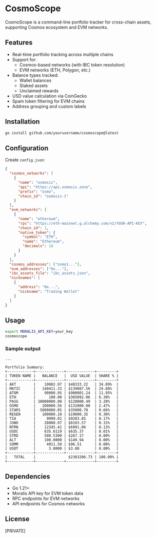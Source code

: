 # CosmoScope

CosmoScope is a command-line portfolio tracker for cross-chain assets, supporting Cosmos ecosystem and EVM networks.

## Features

- Real-time portfolio tracking across multiple chains
- Support for:
  - Cosmos-based networks (with IBC token resolution)
  - EVM networks (ETH, Polygon, etc.)
- Balance types tracked:
  - Wallet balances
  - Staked assets
  - Unclaimed rewards
- USD value calculation via CoinGecko
- Spam token filtering for EVM chains
- Address grouping and custom labels

## Installation

```bash
go install github.com/yourusername/cosmoscope@latest
```

## Configuration

Create `config.json`:

```json
{
  "cosmos_networks": [
    {
      "name": "osmosis",
      "api": "https://api.osmosis.zone",
      "prefix": "osmo",
      "chain_id": "osmosis-1"
    }
  ],
  "evm_networks": [
    {
      "name": "ethereum",
      "rpc": "https://eth-mainnet.g.alchemy.com/v2/YOUR-API-KEY",
      "chain_id": 1,
      "native_token": {
        "symbol": "ETH",
        "name": "Ethereum",
        "decimals": 18
      }
    }
  ],
  "cosmos_addresses": ["osmo1..."],
  "evm_addresses": ["0x..."],
  "ibc_assets_file": "ibc_assets.json",
  "nicknames": [
    {
      "address": "0x...",
      "nickname": "Trading Wallet"
    }
  ]
}
```

## Usage

```bash
export MORALIS_API_KEY=your_key
cosmoscope
```
### Sample output
```
...

Portfolio Summary:
+------------+-------------+-------------+---------+
| TOKEN NAME |   BALANCE   |  USD VALUE  | SHARE % |
+------------+-------------+-------------+---------+
| AKT        |    10002.97 | $48333.22   | 34.09%  |
| MATIC      |   140411.33 | $139087.56  | 24.88%  |
| ATOM       |    90000.95 | $900001.24  | 11.95%  |
| ETH        |      100.00 | $365092.06  | 6.30%   |
| PASG       | 10000000.00 | $120000.49  | 3.20%   |
| OSMO       |   200000.56 | $132000.00  | 2.47%   |
| STARS      |  5000000.05 | $35000.70   | 0.66%   |
| REGEN      |   100000.10 | $19000.35   | 0.30%   |
| TIA        |     9999.01 | $9203.85    | 0.17%   |
| JUNO       |    28000.97 | $8103.57    | 0.15%   |
| NTRN       |    12345.41 | $6991.06    | 0.13%   |
| USDC       |    635.6119 | $635.37     | 0.01%   |
| STRD       |    500.5300 | $267.17     | 0.00%   |
| ALT        |    100.0000 | $149.94     | 0.00%   |
| SOMM       |     4011.58 | $96.51      | 0.00%   |
| USDT       |      3.0000 | $3.00       | 0.00%   |
+------------+-------------+-------------+---------+
|   TOTAL    |               $2383206.73 | 100.00% |
+------------+-------------+-------------+---------+
```


## Dependencies

- Go 1.21+
- Moralis API key for EVM token data
- RPC endpoints for EVM networks
- API endpoints for Cosmos networks

## License

[PRIVATE]
